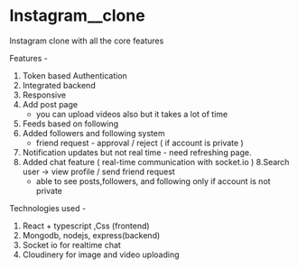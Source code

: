 # Instagram__clone
Instagram clone with all the core features

Features - 

1. Token based Authentication 
2. Integrated backend
3. Responsive
4. Add post page
   - you can upload videos also but it takes a lot of time
4. Feeds based on following
5. Added followers and following system
   -  friend request - approval / reject ( if account is private )
6. Notification updates but not real time - need refreshing page.
7. Added chat feature ( real-time communication with socket.io )
8.Search user -> view profile / send friend request
   - able to see posts,followers, and following only if account is not private

Technologies used -
1. React + typescript ,Css (frontend)
2. Mongodb, nodejs, express(backend)
3. Socket io for realtime chat
4. Cloudinery for image and video uploading
